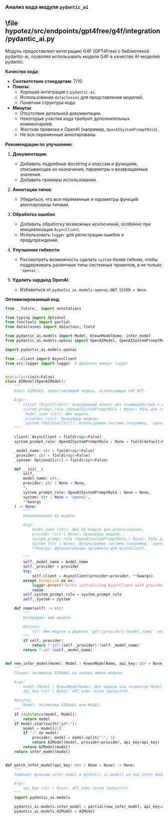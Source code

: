 ### **Анализ кода модуля `pydantic_ai`**

## \file hypotez/src/endpoints/gpt4free/g4f/integration/pydantic_ai.py

Модуль предоставляет интеграцию G4F (GPT4Free) с библиотекой pydantic-ai, позволяя использовать модели G4F в качестве AI-моделей pydantic.

**Качество кода**:
- **Соответствие стандартам**: 7/10
- **Плюсы**:
    - Хорошая интеграция с `pydantic-ai`.
    - Использование `dataclasses` для представления моделей.
    - Понятная структура кода.
- **Минусы**:
    - Отсутствие детальной документации.
    - Некоторые участки кода требуют дополнительных комментариев.
    - Жесткая привязка к OpenAI (например, `OpenAISystemPromptRole`).
    - Не все переменные аннотированы.

**Рекомендации по улучшению**:

1.  **Документация**:
    - Добавить подробные docstring к классам и функциям, описывающие их назначение, параметры и возвращаемые значения.
    - Добавить примеры использования.

2.  **Аннотации типов**:
    - Убедиться, что все переменные и параметры функций аннотированы типами.

3.  **Обработка ошибок**:
    - Добавить обработку возможных исключений, особенно при инициализации `AsyncClient`.
    - Использовать `logger` для регистрации ошибок и предупреждений.

4.  **Улучшение гибкости**:
    - Рассмотреть возможность сделать `system` более гибким, чтобы поддерживать различные типы системных промптов, а не только `'openai'`.

5.  **Удалить хардкод OpenAI**:
    - Избавиться от `pydantic_ai.models.openai.NOT_GIVEN = None`

**Оптимизированный код**:

```python
from __future__ import annotations

from typing import Optional
from functools import partial
from dataclasses import dataclass, field

from pydantic_ai.models import Model, KnownModelName, infer_model
from pydantic_ai.models.openai import OpenAIModel, OpenAISystemPromptRole

import pydantic_ai.models.openai

from ..client import AsyncClient
from src.logger import logger  # Добавлен импорт logger


@dataclass(init=False)
class AIModel(OpenAIModel):
    """
    Класс AIModel, представляющий модель, использующую G4F API.

    Args:
        client (AsyncClient): Асинхронный клиент для взаимодействия с API.
        system_prompt_role (OpenAISystemPromptRole | None): Роль для системного промпта.
        _model_name (str): Имя модели.
        _provider (str): Провайдер модели.
        _system (Optional[str]): Используемая система (например, 'openai').
    """

    client: AsyncClient = field(repr=False)
    system_prompt_role: OpenAISystemPromptRole | None = field(default=None)

    _model_name: str = field(repr=False)
    _provider: str = field(repr=False)
    _system: Optional[str] = field(repr=False)

    def __init__(
        self,
        model_name: str,
        provider: str | None = None,
        *,
        system_prompt_role: OpenAISystemPromptRole | None = None,
        system: str | None = 'openai',
        **kwargs
    ) -> None:
        """
        Инициализация AI модели.

        Args:
            model_name (str): Имя AI модели для использования.
            provider (str | None): Провайдер модели.
            system_prompt_role (OpenAISystemPromptRole | None): Роль для системного промпта.
            system (str | None): Используемая система (например, 'openai').
            **kwargs: Дополнительные аргументы для AsyncClient.

        """
        self._model_name = model_name
        self._provider = provider
        try:
            self.client = AsyncClient(provider=provider, **kwargs)
        except Exception as ex:
            logger.error(f'Error initializing AsyncClient with provider {provider}', ex, exc_info=True)
            raise
        self.system_prompt_role = system_prompt_role
        self._system = system

    def name(self) -> str:
        """
        Возвращает имя модели.

        Returns:
            str: Имя модели в формате 'g4f:{provider}:{model_name}' или 'g4f:{model_name}'.
        """
        if self._provider:
            return f'g4f:{self._provider}:{self._model_name}'
        return f'g4f:{self._model_name}'


def new_infer_model(model: Model | KnownModelName, api_key: str = None) -> Model:
    """
    Создает экземпляр AIModel на основе имени модели.

    Args:
        model (Model | KnownModelName): Имя модели или экземпляр Model.
        api_key (str | None): API ключ (если требуется).

    Returns:
        Model: Экземпляр AIModel или Model.
    """
    if isinstance(model, Model):
        return model
    if model.startswith("g4f:"):
        model = model[4:]
        if ":" in model:
            provider, model = model.split(":", 1)
            return AIModel(model, provider=provider, api_key=api_key)
        return AIModel(model)
    return infer_model(model)


def patch_infer_model(api_key: str | None = None) -> None:
    """
    Заменяет функцию infer_model в pydantic_ai.models на new_infer_model.

    Args:
        api_key (str | None): API ключ (если требуется).
    """
    import pydantic_ai.models

    pydantic_ai.models.infer_model = partial(new_infer_model, api_key=api_key)
    pydantic_ai.models.AIModel = AIModel
